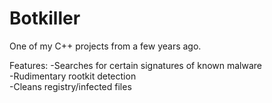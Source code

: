 # Botkiller

One of my C++ projects from a few years ago. 

Features:
-Searches for certain signatures of known malware <br />
-Rudimentary rootkit detection <br />
-Cleans registry/infected files
